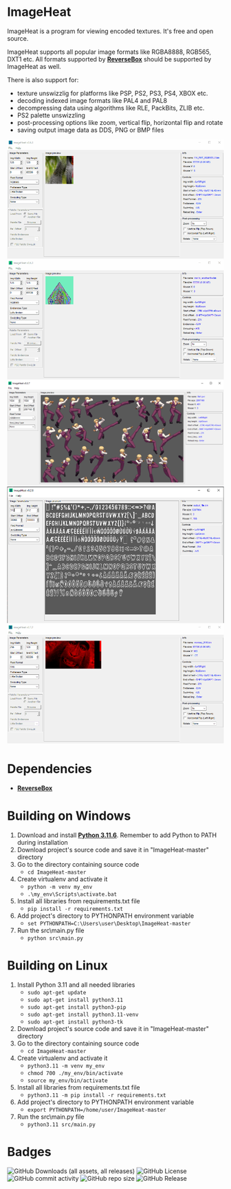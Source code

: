 # ImageHeat
ImageHeat is a program for viewing encoded textures.
It's free and open source.

ImageHeat supports all popular image formats like RGBA8888, RGB565, DXT1 etc.
All formats supported by **[ReverseBox](https://github.com/bartlomiejduda/ReverseBox)** should be supported by ImageHeat as well.

There is also support for:
* texture unswizzlig for platforms like PSP, PS2, PS3, PS4, XBOX etc.
* decoding indexed image formats like PAL4 and PAL8
* decompressing data using algorithms like RLE, PackBits, ZLIB etc.
* PS2 palette unswizzling
* post-processing options like zoom, vertical flip, horizontal flip and rotate
* saving output image data as DDS, PNG or BMP files

<img src="src\data\img\usage.gif">
<img src="src\data\img\usage2.gif">
<img src="src\data\img\usage3.png">
<img src="src\data\img\usage4.png">
<img src="src\data\img\usage5.gif">


# Dependencies

* **[ReverseBox](https://github.com/bartlomiejduda/ReverseBox)**


# Building on Windows

1. Download and install  **[Python 3.11.6](https://www.python.org/downloads/release/python-3116/)**. Remember to add Python to PATH during installation
2. Download project's source code and save it in "ImageHeat-master" directory
3. Go to the directory containing source code
   - ```cd ImageHeat-master```
4. Create virtualenv and activate it
   - ```python -m venv my_env```
   - ```.\my_env\Scripts\activate.bat```
5. Install all libraries from requirements.txt file
   - ```pip install -r requirements.txt```
6. Add project's directory to PYTHONPATH environment variable
   - ```set PYTHONPATH=C:\Users\user\Desktop\ImageHeat-master```
7. Run the src\main.py file
   - ```python src\main.py```

# Building on Linux

1. Install Python 3.11 and all needed libraries
   - ```sudo apt-get update```
   - ```sudo apt-get install python3.11```
   - ```sudo apt-get install python3-pip```
   - ```sudo apt-get install python3.11-venv```
   - ```sudo apt-get install python3-tk```
2. Download project's source code and save it in "ImageHeat-master" directory
3. Go to the directory containing source code
   - ```cd ImageHeat-master```
4. Create virtualenv and activate it
   - ```python3.11 -m venv my_env```
   - ```chmod 700 ./my_env/bin/activate```
   - ```source my_env/bin/activate```
5. Install all libraries from requirements.txt file
   - ```python3.11 -m pip install -r requirements.txt```
6. Add project's directory to PYTHONPATH environment variable
   - ```export PYTHONPATH=/home/user/ImageHeat-master```
7. Run the src\main.py file
   - ```python3.11 src/main.py```

# Badges

![GitHub Downloads (all assets, all releases)](https://img.shields.io/github/downloads/bartlomiejduda/ImageHeat/total)
![GitHub License](https://img.shields.io/github/license/bartlomiejduda/ImageHeat)
![GitHub commit activity](https://img.shields.io/github/commit-activity/y/bartlomiejduda/ImageHeat)
![GitHub repo size](https://img.shields.io/github/repo-size/bartlomiejduda/ImageHeat)
![GitHub Release](https://img.shields.io/github/v/release/bartlomiejduda/ImageHeat)
